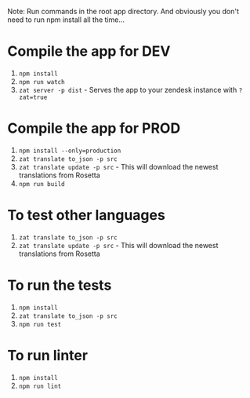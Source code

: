 Note: Run commands in the root app directory. And obviously you don't need to run npm install all the time...

Compile the app for DEV
===============
1) `npm install`
3) `npm run watch`
4) `zat server -p dist` - Serves the app to your zendesk instance with `?zat=true`

Compile the app for PROD
===============
1) `npm install --only=production`
2) `zat translate to_json -p src`
3) `zat translate update -p src` - This will download the newest translations from Rosetta
4) `npm run build`

To test other languages
===============
1) `zat translate to_json -p src`
2) `zat translate update -p src` - This will download the newest translations from Rosetta

To run the tests
===============
1) `npm install`
2) `zat translate to_json -p src`
3) `npm run test`

To run linter
===============
1) `npm install`
2) `npm run lint`
